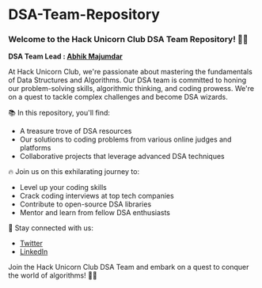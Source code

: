 # DSA-Team-Repository
### Welcome to the Hack Unicorn Club DSA Team Repository! 🧠🧩

<b>DSA Team Lead : <a href="https://www.linkedin.com/in/abhikmajumdar2806/">Abhik Majumdar</a></b>

At Hack Unicorn Club, we're passionate about mastering the fundamentals of Data Structures and Algorithms. Our DSA team is committed to honing our problem-solving skills, algorithmic thinking, and coding prowess. We're on a quest to tackle complex challenges and become DSA wizards.

📚 In this repository, you'll find:

- A treasure trove of DSA resources
- Our solutions to coding problems from various online judges and platforms
- Collaborative projects that leverage advanced DSA techniques

🔥 Join us on this exhilarating journey to:

- Level up your coding skills
- Crack coding interviews at top tech companies
- Contribute to open-source DSA libraries
- Mentor and learn from fellow DSA enthusiasts

📢 Stay connected with us:
- [Twitter](https://twitter.com/hackunicornclub)
- [LinkedIn](https://www.linkedin.com/company/hack-unicorn-club)

Join the Hack Unicorn Club DSA Team and embark on a quest to conquer the world of algorithms! 🦄💡
